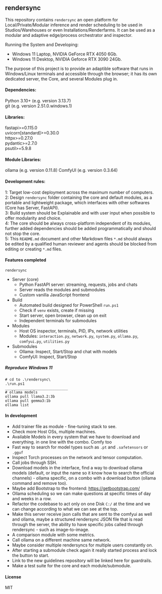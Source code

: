 ## rendersync

This repository contains `rendersync` an open platform for Local/Private/Modular inference and render scheduling to be used in Studios/Warehouses or even Installations/Renderfarms. It can be used as a modular and adaptive edge/process orchestrator and inspector.  

Running the System and Developing:  
- Windows 11 Laptop, NVIDIA GeForce RTX 4050 6Gb. 
- Windows 11 Desktop, NVIDIA Geforce RTX 3090 24Gb. 

The purpose of this project is to provide an adaptible software that runs in Windows/Linux terminals and accessible through the browser; it has its own dedicated server, the Core, and several Modules plug in.


#### Dependencies:  
Python 3.10+ (e.g. version 3.13.7)  
git (e.g. version 2.51.0.windows.1)  

#### Libraries:  
fastapi>=0.115.0  
uvicorn[standard]>=0.30.0  
httpx>=0.27.0  
pydantic>=2.7.0  
psutil>=5.9.8  

#### Module Libraries: 
ollama (e.g. version 0.11.8)
ComfyUI (e.g. version 0.3.64)  

####  Development rules:   
1: Target low-cost deployment across the maximum number of computers.    
2: Design `rendersync` folder containing the core and default modules, as a portable and lightweight package, which interfaces with other softwares (Core has Server, FastAPI).    
3: Build system should be Explainable and with user input when possible to offer modularity and choice.    
4: The core should be always cross-platform independent of its modules, further added dependencies should be added programmatically and should not stop the core.   
5: This `README.md` document and other Markdown files `*.md` should always be edited by a qualified human reviewer and agents should be blocked from editing or creating `*.md` files.   


#### Features completed

`rendersync`
- Server (core)
    - Python FastAPI server: streaming, requests, jobs and chats
    - Server reads the modules and submodules
    - Custom vanilla JavaScript frontend
- Build
    - Automated build designed for PowerShell `run.ps1`  
    - Check if `venv` exists, create if missing
    - Start server, open browser, clean up on exit
    - Independent terminals for submodules
- Modules
    - Host OS inspector, terminals, PID, IPs, network utilities  
    - Modules: `interaction.py`, `network.py`, `system.py`, `ollama.py`, `comfyui.py`, `utilities.py`
- Submodules
    - Ollama: Inspect, Start/Stop and chat with models  
    - ComfyUI: Inspect, Start/Stop


##### Reproduce Windows 11

```
# cd to .\rendersync\
.\run.ps1
_____________________________
# ollama models
ollama pull llama3.2:3b 
ollama pull gemma3:1b
ollama list  
```


#### In development

- Add trainer file as module - fine-tuning stack to see.
- Check more Host OSs, multiple machines.
- Available Models in every system that we have to download and everything. in one line with the combo.  Comfy too
- Fast way to search for model types such as `.pt` and `.safetensors` or `.gguf`
- Inspect Torch processes on the network and tensor computation.
- Call jobs through SSH.    
- Download models in the interface, find a way to download ollama models (default, or input the name so it know how to search the official channels) - ollama specific, on a combo with a download button (ollama command and remove too).
- Maybe add Bootstrap to the frontend: https://getbootstrap.com/
- Ollama scheduling so we can make questions at specific times of day and weeks in a row.   
- Refactor the codebase to act only on one Disk `C:/` at the time and we can change according to what we can see at the top.   
- Make this server receive json calls that are sent to the comfyui as well and ollama, maybe a structured rendersync JSON file that is read through the server, the ability to have specific jobs called through rendersync - such as image-to-image.
- A comparison module with some metrics.
- Call ollama on a different machine same network.
- Maybe consider multiple rendersyncs for multiple users constantly on.  
- After starting a submodule check again it really started process and lock the button to start.   
- Link to the new guidelines repository will be linked here for guardrails.
- Make a test suite for the core and each module/submodule. 


#### License
MIT

